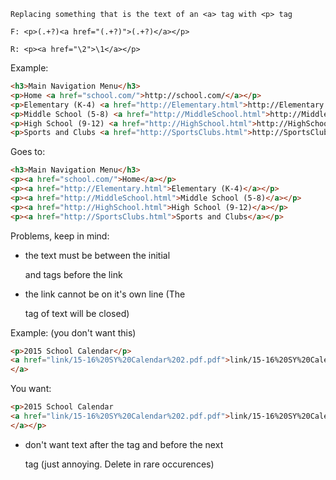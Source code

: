 ```
Replacing something that is the text of an <a> tag with <p> tag
```
```
F: <p>(.+?)<a href="(.+?)">(.+?)</a></p>
```
```
R: <p><a href="\2">\1</a></p>
```

Example:
```html
<h3>Main Navigation Menu</h3>
<p>Home <a href="school.com/">http://school.com/</a></p>
<p>Elementary (K-4) <a href="http://Elementary.html">http://Elementary.html</a></p>
<p>Middle School (5-8) <a href="http://MiddleSchool.html">http://MiddleSchool.html</a></p>
<p>High School (9-12) <a href="http://HighSchool.html">http://HighSchool.html</a></p>
<p>Sports and Clubs <a href="http://SportsClubs.html">http://SportsClubs.html</a></p>
```
Goes to: 
```html
<h3>Main Navigation Menu</h3>
<p><a href="school.com/">Home</a></p>
<p><a href="http://Elementary.html">Elementary (K-4)</a></p>
<p><a href="http://MiddleSchool.html">Middle School (5-8)</a></p>
<p><a href="http://HighSchool.html">High School (9-12)</a></p>
<p><a href="http://SportsClubs.html">Sports and Clubs</a></p>
```

Problems, keep in mind:
- the text must be between the initial <p> and <a> tags before the link
- the link cannot be on it's own line (The <p> tag of text will be closed)

Example: (you don't want this)
```html
<p>2015 School Calendar</p>
<a href="link/15-16%20SY%20Calendar%202.pdf.pdf">link/15-16%20SY%20Calendar%202.pdf.pdf
</a>
```
You want:
```html
<p>2015 School Calendar 
<a href="link/15-16%20SY%20Calendar%202.pdf.pdf">link/15-16%20SY%20Calendar%202.pdf.pdf
</a></p>
```
- don't want text after the </a> tag and before the next <p> tag (just annoying. Delete in rare occurences) 

